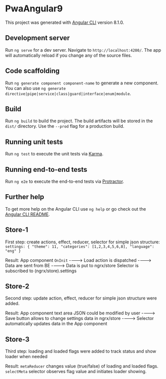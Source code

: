 # PwaAngular9

This project was generated with [Angular CLI](https://github.com/angular/angular-cli) version 8.1.0.

## Development server

Run `ng serve` for a dev server. Navigate to `http://localhost:4200/`. The app will automatically reload if you change any of the source files.

## Code scaffolding

Run `ng generate component component-name` to generate a new component. You can also use `ng generate directive|pipe|service|class|guard|interface|enum|module`.

## Build

Run `ng build` to build the project. The build artifacts will be stored in the `dist/` directory. Use the `--prod` flag for a production build.

## Running unit tests

Run `ng test` to execute the unit tests via [Karma](https://karma-runner.github.io).

## Running end-to-end tests

Run `ng e2e` to execute the end-to-end tests via [Protractor](http://www.protractortest.org/).

## Further help

To get more help on the Angular CLI use `ng help` or go check out the [Angular CLI README](https://github.com/angular/angular-cli/blob/master/README.md).


## Store-1

First step: create actions, effect, reducer, selector for simple json structure:
`settings: {
  "theme": 11,
  "categories": [1,2,3,4,5,6,8],
  "language": "eng"
}`

Result: App component `OnInit` ----> Load action is dispatched ----> Data are sent from BE ----> Data is put to ngrx/store
        Selector is subscribed to (ngrx/store).settings

## Store-2

Second step: update action, effect, reducer for simple json structure were added.

Result: App component text area JSON could be modified by user ----> Save button allows to change settings data in ngrx/store ----> Selector automatically updates data in the App component

## Store-3

Third step: loading and loaded flags were added to track status and show loader when needed

Result: `metaReducer` changes value (true/false) of loading and loaded flags. `selectMeta` selector observes flag value and initiates loader showing.
